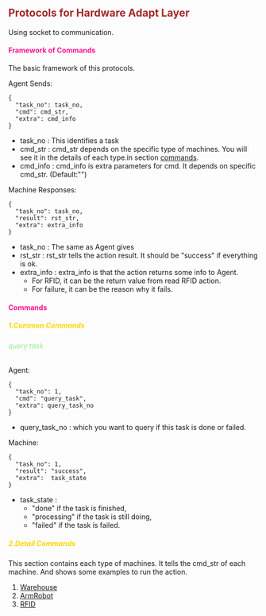 ## <font color="#A52A2A">Protocols for Hardware Adapt Layer</font>

Using socket to communication.

#### <font color="#FF1493">Framework of Commands</font>
The basic framework of this protocols.

Agent Sends:
```
{
  "task_no": task_no, 
  "cmd": cmd_str,      
  "extra": cmd_info    
}
```
- task_no : This identifies a task
- cmd_str : cmd_str depends on the specific type of machines.
            You will see it in the details of each type.in section [commands](#commands).
- cmd_info : cmd_info is extra parameters for cmd. 
             It depends on specific cmd_str. (Default:"")


Machine Responses:
```
{
  "task_no": task_no,  
  "result": rst_str,
  "extra": extra_info         
}
```
- task_no : The same as Agent gives
- rst_str : rst_str tells the action result. 
            It should be "success" if everything is ok.
- extra_info : extra_info is that the action returns some info to Agent. 
  - For RFID, it can be the return value from read RFID action.
  - For failure, it can be the reason why it fails.



#### <font color="#FF1493">Commands</font>
##### <font color="#FFD700">1.Common Commands</font>
###### <font color="#90EE90">query task</font>
Agent:
```
{
  "task_no": 1,  
  "cmd": "query_task",  
  "extra": query_task_no 
}
```
- query_task_no : which you want to query if this task is done or failed. 

Machine:
```
{
  "task_no": 1,  
  "result": "success",   
  "extra":  task_state       
}
```
- task_state :
  - "done" if the task is finished, 
  - "processing" if the task is still doing,
  - "failed" if the task is failed.   


##### <font color="#FFD700">2.Detail Commands</font>
This section contains each type of machines. It tells the cmd_str of each machine.
And shows some examples to run the action.
1. [Warehouse](./warehouse.md)
1. [ArmRobot](./armrobot.md)
1. [RFID](./rfid.md)

